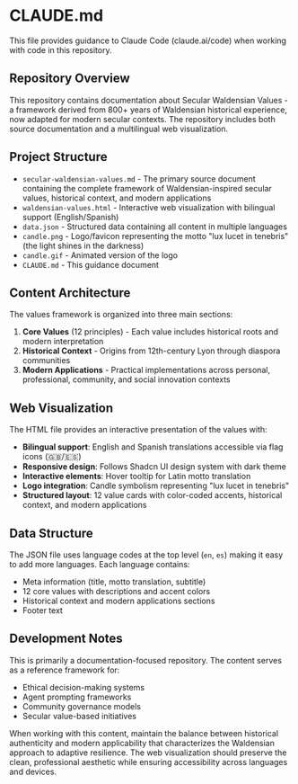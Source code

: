 # CLAUDE.md

This file provides guidance to Claude Code (claude.ai/code) when working with code in this repository.

## Repository Overview

This repository contains documentation about Secular Waldensian Values - a framework derived from 800+ years of Waldensian historical experience, now adapted for modern secular contexts. The repository includes both source documentation and a multilingual web visualization.

## Project Structure

- `secular-waldensian-values.md` - The primary source document containing the complete framework of Waldensian-inspired secular values, historical context, and modern applications
- `waldensian-values.html` - Interactive web visualization with bilingual support (English/Spanish)
- `data.json` - Structured data containing all content in multiple languages
- `candle.png` - Logo/favicon representing the motto "lux lucet in tenebris" (the light shines in the darkness)
- `candle.gif` - Animated version of the logo
- `CLAUDE.md` - This guidance document

## Content Architecture

The values framework is organized into three main sections:

1. **Core Values** (12 principles) - Each value includes historical roots and modern interpretation
2. **Historical Context** - Origins from 12th-century Lyon through diaspora communities
3. **Modern Applications** - Practical implementations across personal, professional, community, and social innovation contexts

## Web Visualization

The HTML file provides an interactive presentation of the values with:

- **Bilingual support**: English and Spanish translations accessible via flag icons (🇬🇧/🇪🇸)
- **Responsive design**: Follows Shadcn UI design system with dark theme
- **Interactive elements**: Hover tooltip for Latin motto translation
- **Logo integration**: Candle symbolism representing "lux lucet in tenebris"
- **Structured layout**: 12 value cards with color-coded accents, historical context, and modern applications

## Data Structure

The JSON file uses language codes at the top level (`en`, `es`) making it easy to add more languages. Each language contains:

- Meta information (title, motto translation, subtitle)
- 12 core values with descriptions and accent colors
- Historical context and modern applications sections
- Footer text

## Development Notes

This is primarily a documentation-focused repository. The content serves as a reference framework for:

- Ethical decision-making systems
- Agent prompting frameworks
- Community governance models
- Secular value-based initiatives

When working with this content, maintain the balance between historical authenticity and modern applicability that characterizes the Waldensian approach to adaptive resilience. The web visualization should preserve the clean, professional aesthetic while ensuring accessibility across languages and devices.